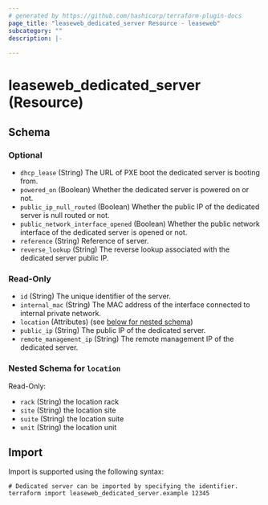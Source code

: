 ```yaml
---
# generated by https://github.com/hashicorp/terraform-plugin-docs
page_title: "leaseweb_dedicated_server Resource - leaseweb"
subcategory: ""
description: |-
  
---
```


# leaseweb_dedicated_server (Resource)





<!-- schema generated by tfplugindocs -->
## Schema

### Optional

- `dhcp_lease` (String) The URL of PXE boot the dedicated server is booting from.
- `powered_on` (Boolean) Whether the dedicated server is powered on or not.
- `public_ip_null_routed` (Boolean) Whether the public IP of the dedicated server is null routed or not.
- `public_network_interface_opened` (Boolean) Whether the public network interface of the dedicated server is opened or not.
- `reference` (String) Reference of server.
- `reverse_lookup` (String) The reverse lookup associated with the dedicated server public IP.

### Read-Only

- `id` (String) The unique identifier of the server.
- `internal_mac` (String) The MAC address of the interface connected to internal private network.
- `location` (Attributes) (see [below for nested schema](#nestedatt--location))
- `public_ip` (String) The public IP of the dedicated server.
- `remote_management_ip` (String) The remote management IP of the dedicated server.

<a id="nestedatt--location"></a>
### Nested Schema for `location`

Read-Only:

- `rack` (String) the location rack
- `site` (String) the location site
- `suite` (String) the location suite
- `unit` (String) the location unit

## Import

Import is supported using the following syntax:

```shell
# Dedicated server can be imported by specifying the identifier.
terraform import leaseweb_dedicated_server.example 12345
```
